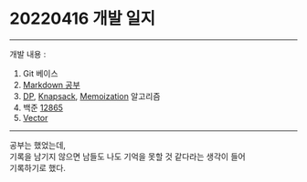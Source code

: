 # 20220416 개발 일지
***
개발 내용 :
1. Git 베이스
2. [Markdown 공부](../etc/howToUseMarkdown.md)
3. [DP](../algorithm/dp.md), [Knapsack](../algorithm/knapsack.md), [Memoization](../algorithm/memoization.md) 알고리즘
4. 백준 [12865](../code/12865.cpp)
5. [Vector](../data_structure/vector.md)
***
공부는 했었는데,  
기록을 남기지 않으면 남들도 나도 기억을 못할 것 같다라는 생각이 들어  
기록하기로 했다.